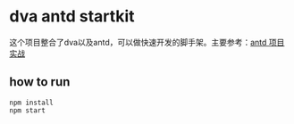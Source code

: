 # dva antd startkit

这个项目整合了dva以及antd，可以做快速开发的脚手架。主要参考：[antd 项目实战](https://ant.design/docs/react/practical-projects-cn)

## how to run

```
npm install
npm start 
```
